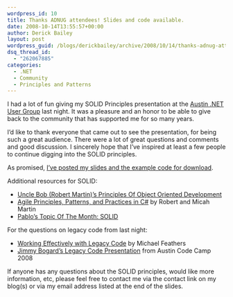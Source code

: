 ```yaml
---
wordpress_id: 10
title: Thanks ADNUG attendees! Slides and code available.
date: 2008-10-14T13:55:57+00:00
author: Derick Bailey
layout: post
wordpress_guid: /blogs/derickbailey/archive/2008/10/14/thanks-adnug-attendees-slides-and-code-available.aspx
dsq_thread_id:
  - "262067885"
categories:
  - .NET
  - Community
  - Principles and Patterns
---
```

I had a lot of fun giving my SOLID Principles presentation at the <a href="http://adnug.org" target="_blank">Austin .NET User Group</a> last night. It was a pleasure and an honor to be able to give back to the community that has supported me for so many years. 

I&#8217;d like to thank everyone that came out to see the presentation, for being such a great audience. There were a lot of great questions and comments and good discussion. I sincerely hope that I&#8217;ve inspired at least a few people to continue digging into the SOLID principles. 

As promised, <a href="http://www.lostechies.com/files/folders/derickbailey/default.aspx" target="_blank">I&#8217;ve posted my slides and the example code for download</a>.

Additional resources for SOLID:

  * <a href="http://butunclebob.com/ArticleS.UncleBob.PrinciplesOfOod" target="_blank">Uncle Bob (Robert Martin)&#8217;s Principles Of Object Oriented Development</a>
  * <a href="http://www.amazon.com/Principles-Patterns-Practices-Robert-Martin/dp/0131857258/" target="_blank">Agile Principles, Patterns, and Practices in C#</a> by Robert and Micah Martin
  * <a href="http://www.lostechies.com/blogs/chad_myers/archive/2008/03/07/pablo-s-topic-of-the-month-march-solid-principles.aspx" target="_blank">Pablo&#8217;s Topic Of The Month: SOLID</a>

For the questions on legacy code from last night:

  * <a href="http://www.amazon.com/Working-Effectively-Legacy-Robert-Martin/dp/0131177052/" target="_blank">Working Effectively with Legacy Code</a> by Michael Feathers
  * <a href="http://www.lostechies.com/blogs/jimmy_bogard/archive/2008/05/27/austin-code-camp-material-posted.aspx" target="_blank">Jimmy Bogard&#8217;s Legacy Code Presentation</a> from Austin Code Camp 2008

If anyone has any questions about the SOLID principles, would like more information, etc, please feel free to contact me via the contact link on my blog(s) or via my email address listed at the end of the slides.